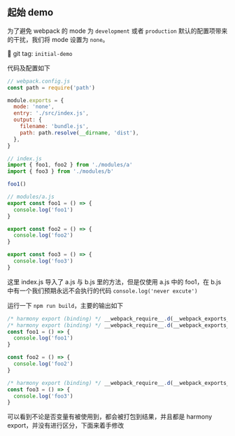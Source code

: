 ## 起始 demo

为了避免 webpack 的 mode 为 `development` 或者 `production` 默认的配置项带来的干扰，我们将 mode 设置为 `none`。

:bookmark: git tag: `initial-demo`

代码及配置如下

```js
// webpack.config.js
const path = require('path')

module.exports = {
  mode: 'none',
  entry: './src/index.js',
  output: {
    filename: 'bundle.js',
    path: path.resolve(__dirname, 'dist'),
  },
}

// index.js
import { foo1, foo2 } from './modules/a'
import { foo3 } from './modules/b'

foo1()

// modules/a.js
export const foo1 = () => {
  console.log('foo1')
}

export const foo2 = () => {
  console.log('foo2')
}

export const foo3 = () => {
  console.log('foo3')
}
```

这里 index.js 导入了 a.js 与 b.js 里的方法，但是仅使用 a.js 中的 foo1，在 b.js 中有一个我们预期永远不会执行的代码 `console.log('never excute')`

运行一下 `npm run build`，主要的输出如下

```js
/* harmony export (binding) */ __webpack_require__.d(__webpack_exports__, "foo1", function() { return foo1; });
/* harmony export (binding) */ __webpack_require__.d(__webpack_exports__, "foo2", function() { return foo2; });
const foo1 = () => {
  console.log('foo1')
}

const foo2 = () => {
  console.log('foo2')
}

/* harmony export (binding) */ __webpack_require__.d(__webpack_exports__, "foo3", function() { return foo3; });
const foo3 = () => {
  console.log('foo3')
}
```

可以看到不论是否变量有被使用到，都会被打包到结果，并且都是 harmony export，并没有进行区分，下面来着手修改
